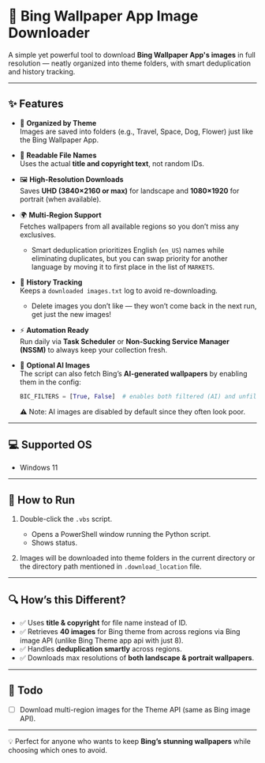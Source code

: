 # 🌅 Bing Wallpaper App Image Downloader

A simple yet powerful tool to download **Bing Wallpaper App's images** in full resolution — neatly organized into theme folders, with smart deduplication and history tracking.  

---

## ✨ Features

- 📂 **Organized by Theme**  
  Images are saved into folders (e.g., Travel, Space, Dog, Flower) just like the Bing Wallpaper App.  

- 📝 **Readable File Names**  
  Uses the actual **title and copyright text**, not random IDs.  

- 🖼️ **High-Resolution Downloads**  
  Saves **UHD (3840×2160 or max)** for landscape and **1080×1920** for portrait (when available).  

- 🌍 **Multi-Region Support**  
  Fetches wallpapers from all available regions so you don’t miss any exclusives.  
  - Smart deduplication prioritizes English (`en_US`) names while eliminating duplicates, but you can swap priority for another language by moving it to first place in the list of `MARKETS`.  

- 🔄 **History Tracking**  
  Keeps a `downloaded images.txt` log to avoid re-downloading.  
  - Delete images you don’t like — they won’t come back in the next run, get just the new images!  

- ⚡ **Automation Ready**  
  Run daily via **Task Scheduler** or **Non-Sucking Service Manager (NSSM)** to always keep your collection fresh.  

- 🤖 **Optional AI Images**  
  The script can also fetch Bing’s **AI-generated wallpapers** by enabling them in the config:  

  ```python
  BIC_FILTERS = [True, False]  # enables both filtered (AI) and unfiltered images, AI Images go into the "AI Images" Folder within the theme folder.
  ```
  
  ⚠️ Note: AI images are disabled by default since they often look poor.

---

## 💻 Supported OS

- Windows 11  

---

## 🚀 How to Run

1. Double-click the `.vbs` script.  
   - Opens a PowerShell window running the Python script.  
   - Shows status.  

2. Images will be downloaded into theme folders in the current directory or the directory path mentioned in `.download_location` file.  

---

## 🔍 How’s this Different?

- ✅ Uses **title & copyright** for file name instead of ID.  
- ✅ Retrieves **40 images** for Bing theme from across regions via Bing image API (unlike Bing Theme app api with just 8).  
- ✅ Handles **deduplication smartly** across regions.  
- ✅ Downloads max resolutions of **both landscape & portrait wallpapers**.  

---

## 📌 Todo

- [ ] Download multi-region images for the Theme API (same as Bing image API).  

---

💡 Perfect for anyone who wants to keep **Bing’s stunning wallpapers** while choosing which ones to avoid.  
